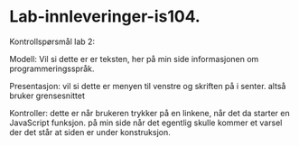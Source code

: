 Lab-innleveringer-is104.
========================
Kontrollspørsmål lab 2:

Modell:
Vil si dette er er teksten, her på min side informasjonen om programmeringsspråk.

Presentasjon:
vil si dette er menyen til venstre og skriften på i senter. altså bruker grensesnittet

Kontroller:
dette er når brukeren trykker på en linkene, når det da starter en JavaScript funksjon. på min side når det egentlig skulle kommer et varsel der det står at siden
er under konstruksjon.

